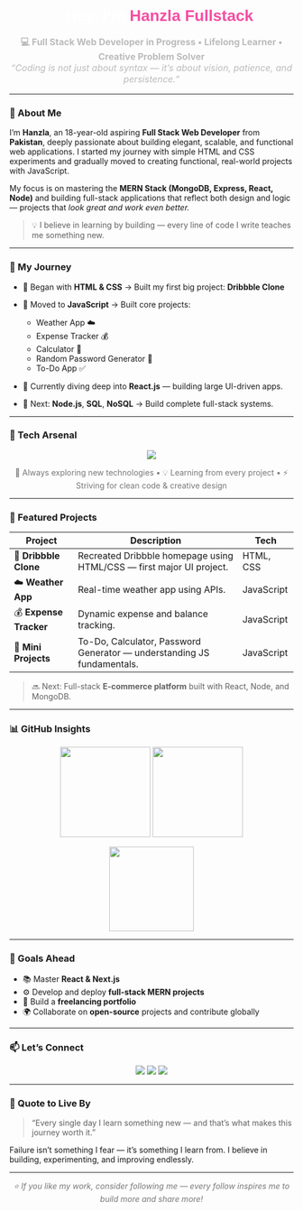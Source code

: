 <!-- 🔥 Dark Futuristic GitHub Profile README  -->



<h1 align="center" style="color:#fff; font-family:'Mona Sans', sans-serif;">👋 Hey, I’m <span style="color:#f54ea2;">Hanzla Fullstack</span></h1>

<p align="center" style="color:#bbb;font-size:16px;font-family:'Inter',sans-serif;">
  <strong>💻 Full Stack Web Developer in Progress • Lifelong Learner • Creative Problem Solver</strong><br>
  <em>“Coding is not just about syntax — it’s about vision, patience, and persistence.”</em>
</p>

---

### 🧠 About Me

I’m **Hanzla**, an 18-year-old aspiring **Full Stack Web Developer** from **Pakistan**, deeply passionate about building elegant, scalable, and functional web applications. I started my journey with simple HTML and CSS experiments and gradually moved to creating functional, real-world projects with JavaScript.

My focus is on mastering the **MERN Stack (MongoDB, Express, React, Node)** and building full-stack applications that reflect both design and logic — projects that *look great and work even better.*

> 💡 I believe in learning by building — every line of code I write teaches me something new.

---

### 🚀 My Journey

* 🔹 Began with **HTML & CSS** → Built my first big project: **Dribbble Clone**
* 🔹 Moved to **JavaScript** → Built core projects:

  * Weather App ☁️
  * Expense Tracker 💰
  * Calculator 🧮
  * Random Password Generator 🔐
  * To-Do App ✅
* 🔹 Currently diving deep into **React.js** — building large UI-driven apps.
* 🔹 Next: **Node.js**, **SQL**, **NoSQL** → Build complete full-stack systems.

---

### 🧩 Tech Arsenal

<p align="center">
  <!-- Core -->
  <img src="https://skillicons.dev/icons?i=html,css,js,react,nodejs,express,mongodb,mysql,git,github,vscode&theme=dark" />
</p>

<p align="center" style="color:#777; font-family:'Inter',sans-serif;">
  🧠 Always exploring new technologies • 💡 Learning from every project • ⚡ Striving for clean code & creative design
</p>

---

### 💼 Featured Projects

| Project                | Description                                                            | Tech       |
| ---------------------- | ---------------------------------------------------------------------- | ---------- |
| 🎨 **Dribbble Clone**  | Recreated Dribbble homepage using HTML/CSS — first major UI project.   | HTML, CSS  |
| ☁️ **Weather App**     | Real-time weather app using APIs.                                      | JavaScript |
| 💰 **Expense Tracker** | Dynamic expense and balance tracking.                                  | JavaScript |
| 🧮 **Mini Projects**   | To-Do, Calculator, Password Generator — understanding JS fundamentals. | JavaScript |

> 🔜 Next: Full-stack **E-commerce platform** built with React, Node, and MongoDB.

---

### 📊 GitHub Insights

<p align="center">
  <img src="https://github-readme-stats.vercel.app/api?username=hanzlafullstack&show_icons=true&theme=tokyonight&hide_border=true&border_radius=12" height="160" />
  <img src="https://github-readme-streak-stats.herokuapp.com/?user=hanzlafullstack&theme=tokyonight&hide_border=true&border_radius=12" height="160" />
</p>

<p align="center">
  <img src="https://github-readme-stats.vercel.app/api/top-langs/?username=hanzlafullstack&layout=compact&theme=tokyonight&hide_border=true&border_radius=12" height="150" />
</p>

---

### 🎯 Goals Ahead

* 📚 Master **React & Next.js**
* ⚙️ Develop and deploy **full-stack MERN projects**
* 💼 Build a **freelancing portfolio**
* 🌍 Collaborate on **open-source** projects and contribute globally

---

### 📫 Let’s Connect

<p align="center">
  <a href="mailto:hanzlafullstack@gmail.com"><img src="https://img.shields.io/badge/Email-hanzlafullstack%40gmail.com-red?style=for-the-badge&logo=gmail&logoColor=white" /></a>
  <a href="https://github.com/hanzlafullstack"><img src="https://img.shields.io/badge/GitHub-hanzlafullstack-181717?style=for-the-badge&logo=github&logoColor=white" /></a>
  <a href="#"><img src="https://img.shields.io/badge/Portfolio-Coming%20Soon-blueviolet?style=for-the-badge&logo=web&logoColor=white" /></a>
</p>

---

### 🌌 Quote to Live By

> “Every single day I learn something new — and that’s what makes this journey worth it.”

Failure isn’t something I fear — it’s something I learn from. I believe in building, experimenting, and improving endlessly.

---

<p align="center" style="color:#777;font-family:'Inter',sans-serif;">
  <i>⭐ If you like my work, consider following me — every follow inspires me to build more and share more!</i>
</p>
